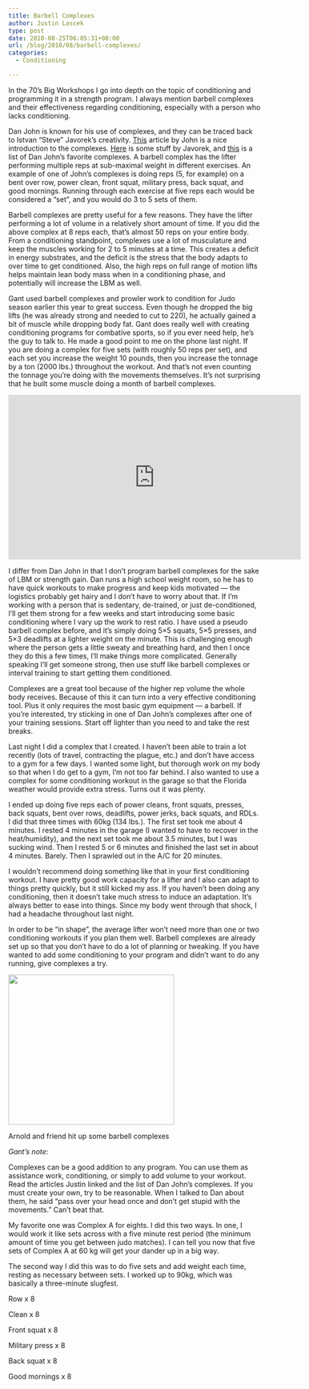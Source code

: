 ```yaml
---
title: Barbell Complexes
author: Justin Lascek
type: post
date: 2010-08-25T06:05:31+00:00
url: /blog/2010/08/barbell-complexes/
categories:
  - Conditioning

---
```

In the 70&#8217;s Big Workshops I go into depth on the topic of conditioning and programming it in a strength program. I always mention barbell complexes and their effectiveness regarding conditioning, especially with a person who lacks conditioning.
  

  
Dan John is known for his use of complexes, and they can be traced back to Istvan &#8220;Steve&#8221; Javorek&#8217;s creativity. [This][1] article by John is a nice introduction to the complexes. [Here][2] is some stuff by Javorek, and [this][3] is a list of Dan John&#8217;s favorite complexes. A barbell complex has the lifter performing multiple reps at sub-maximal weight in different exercises. An example of one of John&#8217;s complexes is doing reps (5, for example) on a bent over row, power clean, front squat, military press, back squat, and good mornings. Running through each exercise at five reps each would be considered a &#8220;set&#8221;, and you would do 3 to 5 sets of them.
  

  
Barbell complexes are pretty useful for a few reasons. They have the lifter performing a lot of volume in a relatively short amount of time. If you did the above complex at 8 reps each, that&#8217;s almost 50 reps on your entire body. From a conditioning standpoint, complexes use a lot of musculature and keep the muscles working for 2 to 5 minutes at a time. This creates a deficit in energy substrates, and the deficit is the stress that the body adapts to over time to get conditioned. Also, the high reps on full range of motion lifts helps maintain lean body mass when in a conditioning phase, and potentially will increase the LBM as well.
  

  
Gant used barbell complexes and prowler work to condition for Judo season earlier this year to great success. Even though he dropped the big lifts (he was already strong and needed to cut to 220), he actually gained a bit of muscle while dropping body fat. Gant does really well with creating conditioning programs for combative sports, so if you ever need help, he&#8217;s the guy to talk to. He made a good point to me on the phone last night. If you are doing a complex for five sets (with roughly 50 reps per set), and each set you increase the weight 10 pounds, then you increase the tonnage by a ton (2000 lbs.) throughout the workout. And that&#8217;s not even counting the tonnage you&#8217;re doing with the movements themselves. It&#8217;s not surprising that he built some muscle doing a month of barbell complexes.
  

  
<span class="embed-youtube" style="text-align:center; display: block;"><iframe class='youtube-player' type='text/html' width='584' height='329' src='https://www.youtube.com/embed/khS8lpuHYKE?version=3&#038;rel=1&#038;fs=1&#038;autohide=2&#038;showsearch=0&#038;showinfo=1&#038;iv_load_policy=1&#038;wmode=transparent' allowfullscreen='true' style='border:0;'></iframe></span>
  

  
I differ from Dan John in that I don&#8217;t program barbell complexes for the sake of LBM or strength gain. Dan runs a high school weight room, so he has to have quick workouts to make progress and keep kids motivated &#8212; the logistics probably get hairy and I don&#8217;t have to worry about that. If I&#8217;m working with a person that is sedentary, de-trained, or just de-conditioned, I&#8217;ll get them strong for a few weeks and start introducing some basic conditioning where I vary up the work to rest ratio. I have used a pseudo barbell complex before, and it&#8217;s simply doing 5&#215;5 squats, 5&#215;5 presses, and 5&#215;3 deadlifts at a lighter weight on the minute. This is challenging enough where the person gets a little sweaty and breathing hard, and then I once they do this a few times, I&#8217;ll make things more complicated. Generally speaking I&#8217;ll get someone strong, then use stuff like barbell complexes or interval training to start getting them conditioned.
  

  
Complexes are a great tool because of the higher rep volume the whole body receives. Because of this it can turn into a very effective conditioning tool. Plus it only requires the most basic gym equipment &#8212; a barbell. If you&#8217;re interested, try sticking in one of Dan John&#8217;s complexes after one of your training sessions. Start off lighter than you need to and take the rest breaks.
  


Last night I did a complex that I created. I haven&#8217;t been able to train a lot recently (lots of travel, contracting the plague, etc.) and don&#8217;t have access to a gym for a few days. I wanted some light, but thorough work on my body so that when I do get to a gym, I&#8217;m not too far behind. I also wanted to use a complex for some conditioning workout in the garage so that the Florida weather would provide extra stress. Turns out it was plenty.
  

  
I ended up doing five reps each of power cleans, front squats, presses, back squats, bent over rows, deadlifts, power jerks, back squats, and RDLs. I did that three times with 60kg (134 lbs.). The first set took me about 4 minutes. I rested 4 minutes in the garage (I wanted to have to recover in the heat/humidity), and the next set took me about 3.5 minutes, but I was sucking wind. Then I rested 5 or 6 minutes and finished the last set in about 4 minutes. Barely. Then I sprawled out in the A/C for 20 minutes.
  

  
I wouldn&#8217;t recommend doing something like that in your first conditioning workout. I have pretty good work capacity for a lifter and I also can adapt to things pretty quickly, but it still kicked my ass. If you haven&#8217;t been doing any conditioning, then it doesn&#8217;t take much stress to induce an adaptation. It&#8217;s always better to ease into things. Since my body went through that shock, I had a headache throughout last night.
  

  
In order to be &#8220;in shape&#8221;, the average lifter won&#8217;t need more than one or two conditioning workouts if you plan them well. Barbell complexes are already set up so that you don&#8217;t have to do a lot of planning or tweaking. If you have wanted to add some conditioning to your program and didn&#8217;t want to do any running, give complexes a try.
  

  


<div id="attachment_2609" style="width: 341px" class="wp-caption aligncenter">
  <a href="/2010/08/n68122544_37243084_7248607.jpg"><img aria-describedby="caption-attachment-2609" data-attachment-id="2609" data-permalink="/blog/2010/08/barbell-complexes/n68122544_37243084_7248607/" data-orig-file="/2010/08/n68122544_37243084_7248607.jpg" data-orig-size="331,300" data-comments-opened="1" data-image-meta="{&quot;aperture&quot;:&quot;0&quot;,&quot;credit&quot;:&quot;&quot;,&quot;camera&quot;:&quot;&quot;,&quot;caption&quot;:&quot;&quot;,&quot;created_timestamp&quot;:&quot;0&quot;,&quot;copyright&quot;:&quot;&quot;,&quot;focal_length&quot;:&quot;0&quot;,&quot;iso&quot;:&quot;0&quot;,&quot;shutter_speed&quot;:&quot;0&quot;,&quot;title&quot;:&quot;&quot;}" data-image-title="n68122544_37243084_7248607" data-image-description="" data-medium-file="/2010/08/n68122544_37243084_7248607.jpg" data-large-file="/2010/08/n68122544_37243084_7248607.jpg" src="/2010/08/n68122544_37243084_7248607.jpg" alt="" title="n68122544_37243084_7248607" width="331" height="300" class="size-full wp-image-2609" /></a>
  
  <p id="caption-attachment-2609" class="wp-caption-text">
    Arnold and friend hit up some barbell complexes
  </p>
</div>


  

  
_Gant&#8217;s note_:
  

  
Complexes can be a good addition to any program. You can use them as assistance work, conditioning, or simply to add volume to your workout. Read the articles Justin linked and the list of Dan John&#8217;s complexes. If you must create your own, try to be reasonable. When I talked to Dan about them, he said &#8220;pass over your head once and don&#8217;t get stupid with the movements.&#8221; Can&#8217;t beat that.
  

  
My favorite one was Complex A for eights. I did this two ways. In one, I would work it like sets across with a five minute rest period (the minimum amount of time you get between judo matches). I can tell you now that five sets of Complex A at 60 kg will get your dander up in a big way.
  

  
The second way I did this was to do five sets and add weight each time, resting as necessary between sets. I worked up to 90kg, which was basically a three-minute slugfest.
  

  
Row x 8
  
Clean x 8
  
Front squat x 8
  
Military press x 8
  
Back squat x 8
  
Good mornings x 8
  
</br>

 [1]: http://www.t-nation.com/free_online_article/sports_body_training_performance/rebuild_yourself_with_complexes
 [2]: http://staff.jccc.net/ijavorek/bookdb.html#I
 [3]: http://danjohn.net/pdfs/complex.pdf
